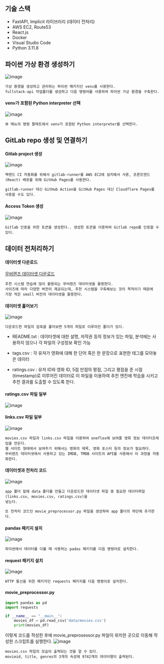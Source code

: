## 기술 스택
- FastAPI, Implicit 라이브러리 (데이터 전처리)
- AWS EC2, Route53
- React.js
- Docker
- Visual Studio Code
- Python 3.11.8

## 파이썬 가상 환경 생성하기
![image](https://github.com/chihyeonwon/OneFlix/assets/58906858/c5fafd5a-db32-4144-bbba-0c88a41e080f)
```
가상 환경을 생성하고 관리하는 파이썬 패키지인 venv를 사용한다.
fullstack-api 작업폴더를 생성하고 다음 명령어를 사용하여 파이썬 가상 환경을 구축한다.
```
#### venv가 포함된 Python interpreter 선택
![image](https://github.com/chihyeonwon/OneFlix/assets/58906858/2b0fd9ba-78ee-466a-9c9f-e9c7a1f81784)
```
뷰 메뉴의 명령 팔레트에서 venv가 포함된 Python interpreter를 선택한다.
```

## GitLab repo 생성 및 연결하기
#### Gitlab project 생성
![image](https://github.com/chihyeonwon/OneFlix/assets/58906858/a74bef00-1905-47b6-a7c3-95be4547d12a)
```
백엔드 CI 자동화를 위해서 gitlab-runner를 AWS EC2에 설치해서 사용, 프론트엔드(React) 배포를 위해 GitHub Pages를 사용한다.

gitlab-runner 대신 GitHub Action을 GitHub Pages 대신 Cloudflare Pages를 사용할 수도 있다.
```
#### Access Token 생성
![image](https://github.com/chihyeonwon/OneFlix/assets/58906858/3b22e3fb-bf7d-4a2f-a3a1-dd78a76f7769)
```
Gitlab 인증을 위한 토큰을 생성한다.. 생성한 토큰을 이용하여 Gitlab repo를 인증할 수 있다.
```

## 데이터 전처리하기

#### 데이터셋 다운로드
[무비렌즈 데이터셋 다운로드](https://files.grouplens.org/datasets/movielens/ml-latest-small.zip)
```
추천 시스템 연습에 많이 활용되는 무비렌즈 데이터셋을 활용한다.
사이즈에 따라 다양한 버전이 제공되는데, 추천 시스템을 구축해보는 것이 목적이기 때문에
가장 작은 small 버전의 데이터셋을 활용한다.
```
#### 데이터셋 훑어보기
![image](https://github.com/chihyeonwon/OneFlix/assets/58906858/f8ac4913-3d21-4090-829b-54ed16d68f9a)
```
다운로드한 파일의 압축을 풀어보면 5개의 파일로 이루어진 폴더가 있다.
```
- README.txt : 데이터셋에 대한 설명, 저작권 등의 정보가 있는 파일, 분석에는 사용하지 않으나 각 파일의 구성정보 확인 가능

- tags.csv : 각 유저가 영화에 대해 한 단어 혹은 한 문장으로 표현한 태그를 모아놓은 데이터

- ratings.csv : 유저 ID와 영화 ID, 5점 만점의 평점, 그리고 평점을 준 시점(timestamp)로 이루어진 데이터로
  이 파일을 이용하여 추천 엔진에 학습을 시키고 추천 결과를 도출할 수 있도록 한다.

#### ratings.csv 파일 일부
![image](https://github.com/chihyeonwon/OneFlix/assets/58906858/3539ac1d-933b-439e-b353-bf5399713c41)

#### links.csv 파일 일부
![image](https://github.com/chihyeonwon/OneFlix/assets/58906858/aedbc508-e9a2-4f01-9fd9-b808be7c9639)

```
movies.csv 파일과 links.csv 파일을 이용하여 oneflex에 보여줄 영화 정보 데이터프레임을 만든다.
웹 사이트 형태에서 보여주기 위해서는 영화의 제목, 영화 포스터 등의 정보가 필요하다.
무비렌즈 데이터셋에서 사용하고 있는 IMDB, TMDB 사이트의 API를 사용해서 이 과정을 자동화한다.
```
#### 데이터셋과 전처리 코드
![image](https://github.com/chihyeonwon/OneFlix/assets/58906858/77571c0f-aae2-453b-9d12-315aabc41148)
```
app 폴더 밑에 data 폴더를 만들고 다운로드한 데이터셋 파일 중 필요한 데이터파일(links.csv, movies.csv, ratings.csv)을
넣는다.

또 전처리 코드인 movie_preprocessor.py 파일을 생성하여 app 폴더의 하단에 추가한다.
```
#### pandas 패키지 설치
![image](https://github.com/chihyeonwon/OneFlix/assets/58906858/9f6020a6-e82d-498d-aa41-3ab435350276)
```
파이썬에서 데이터를 다룰 때 사용하는 padas 패키지를 다음 명령어로 설치한다.
```
#### request 패키지 설치
![image](https://github.com/chihyeonwon/OneFlix/assets/58906858/137f92d2-15c6-44c7-895c-4e29173106ff)
```
HTTP 통신을 위한 패키지인 requests 패키지를 다음 명령어로 설치한다.
```

#### movie_preprocessor.py 
```python
import pandas as pd
import requests

if __name__ == "__main__":
    movies_df = pd.read_csv('data/movies.csv')
    print(movies_df)
```
이렇게 코드를 작성한 후에 movie_preprosessor.py 파일이 위치한 곳으로 이동해 작성한 스크립트를 실행한다.
![image](https://github.com/chihyeonwon/OneFlix/assets/58906858/b2d497bd-2092-4639-9faa-70a4adad15e8)
```
movies.csv 파일의 모습이 출력되는 것을 알 수 있다.
movieid, title, genres의 3개의 속성에 9742개의 데이터행이 출력된다.
```

